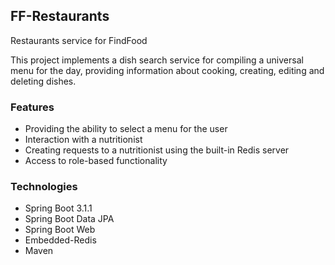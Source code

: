 ## FF-Restaurants
Restaurants service for FindFood

This project implements a dish search service for compiling a universal menu for the day, 
providing information about cooking, creating, editing and deleting dishes.

### Features

* Providing the ability to select a menu for the user
* Interaction with a nutritionist
* Creating requests to a nutritionist using the built-in Redis server
* Access to role-based functionality

### Technologies

* Spring Boot 3.1.1
* Spring Boot Data JPA
* Spring Boot Web
* Embedded-Redis
* Maven



